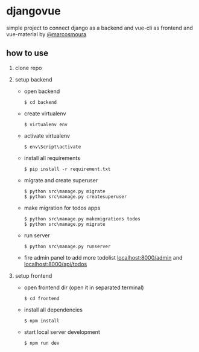 # djangovue
simple project to connect django as a backend and vue-cli as frontend and vue-material by [@marcosmoura](https://github.com/marcosmoura/vue-material)

## how to use
1. clone repo
2. setup backend
    * open backend
        ```shell
        $ cd backend
        ```
    * create virtualenv
        ```
        $ virtualenv env
        ```
    * activate virtualenv
        ```
        $ env\Script\activate        
        ```
    * install all requirements
        ```
        $ pip install -r requirement.txt
        ```
    * migrate and create superuser
        ```
        $ python src\manage.py migrate
        $ python src\manage.py createsuperuser
        ```
    * make migration for todos apps    
        ```
        $ python src\manage.py makemigrations todos
        $ python src\manage.py migrate
        ```
    * run server
        ```
        $ python src\manage.py runserver
        ```
    * fire admin panel to add more todolist
        [localhost:8000/admin](https://localhost:8000/admin) and 
        [localhost:8000/api/todos](https://localhost:8000/api/todos)
        
3. setup frontend
    * open frontend dir (open it in separated terminal)
        ```
        $ cd frontend
        ```
    * install all dependencies
        ```
        $ npm install 
        ```
    * start local server development
         ```
        $ npm run dev 
        ```
    
    